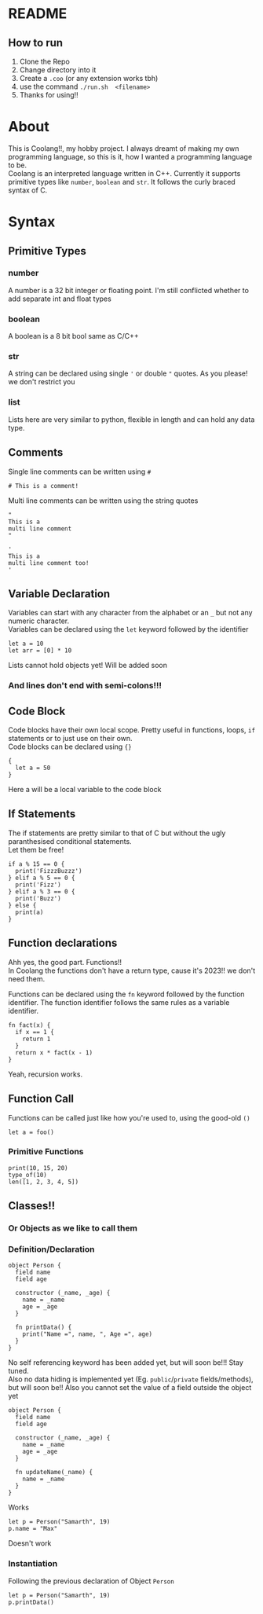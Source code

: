 # README

## How to run
1. Clone the Repo
2. Change directory into it
3. Create a `.coo` (or any extension works tbh)
4. use the command `./run.sh  <filename>`
5. Thanks for using!!

# About

This is Coolang!!, my hobby project. I always dreamt of making my own programming language, so this is it, how I wanted a programming language to be.  
Coolang is an interpreted language written in C++. Currently it supports primitive types like `number`, `boolean` and `str`. It follows the curly braced syntax of C.

# Syntax

## Primitive Types
### number
A number is a 32 bit integer or floating point. I'm still conflicted whether to add separate int and float types

### boolean
A boolean is a 8 bit bool same as C/C++

### str
A string can be declared using single `'` or double `"` quotes. As you please! we don't restrict you

### list
Lists here are very similar to python, flexible in length and can hold any data type.

## Comments

Single line comments can be written using `#`
```
# This is a comment!
```
Multi line comments can be written using the string quotes
```
"
This is a 
multi line comment
"

'
This is a 
multi line comment too!
'
```

## Variable Declaration
Variables can start with any character from the alphabet or an `_` but not any numeric character.  
Variables can be declared using the `let` keyword followed by the identifier
```
let a = 10
let arr = [0] * 10
```
Lists cannot hold objects yet! Will be added soon
### And lines don't end with semi-colons!!!

## Code Block
Code blocks have their own local scope. Pretty useful in functions, loops, `if` statements or to just use on their own.  
Code blocks can be declared using `{}`
```
{
  let a = 50
}
```
Here a will be a local variable to the code block

## If Statements
The if statements are pretty similar to that of C but without the ugly paranthesised conditional statements.  
Let them be free!
```
if a % 15 == 0 {
  print('FizzzBuzzz')
} elif a % 5 == 0 {
  print('Fizz')
} elif a % 3 == 0 {
  print('Buzz')
} else {
  print(a)
}
```

## Function declarations
Ahh yes, the good part. Functions!!  
In Coolang the functions don't have a return type, cause it's 2023!! we don't need them.

Functions can be declared using the `fn` keyword followed by the function identifier. The function identifier follows the same rules as a variable identifier.

```
fn fact(x) {
  if x == 1 {
    return 1
  }
  return x * fact(x - 1)
}
```
Yeah, recursion works.

## Function Call
Functions can be called just like how you're used to, using the good-old `()`

```
let a = foo()
```

### Primitive Functions
```
print(10, 15, 20)
type_of(10)
len([1, 2, 3, 4, 5])
```

## Classes!!
### Or Objects as we like to call them

### Definition/Declaration
```
object Person {
  field name
  field age

  constructor (_name, _age) {
    name = _name
    age = _age
  }

  fn printData() {
    print("Name =", name, ", Age =", age)
  }
}
```
No self referencing keyword has been added yet, but will soon be!!! Stay tuned.  
Also no data hiding is implemented yet (Eg. `public`/`private` fields/methods), but will soon be!!
Also you cannot set the value of a field outside the object yet
```
object Person {
  field name
  field age

  constructor (_name, _age) {
    name = _name
    age = _age
  }

  fn updateName(_name) {
    name = _name
  }
}
```
Works
```
let p = Person("Samarth", 19)
p.name = "Max"
```
Doesn't work

### Instantiation
Following the previous declaration of Object `Person`
```
let p = Person("Samarth", 19)
p.printData()
```